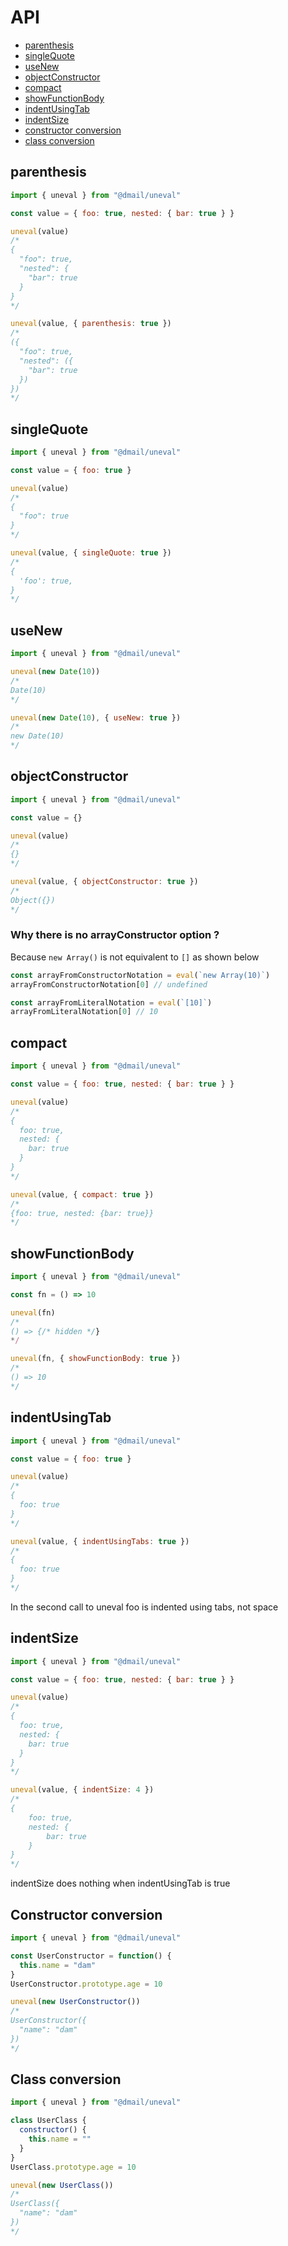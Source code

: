 # API

* [parenthesis](#parenthesis)
* [singleQuote](#singleQuote)
* [useNew](#usenew)
* [objectConstructor](#objectconstructor)
* [compact](#compact)
* [showFunctionBody](#showfunctionbody)
* [indentUsingTab](#indentusingtab)
* [indentSize](#indentsize)
* [constructor conversion](#constructor-conversion)
* [class conversion](#class-conversion)

## parenthesis

```javascript
import { uneval } from "@dmail/uneval"

const value = { foo: true, nested: { bar: true } }

uneval(value)
/*
{
  "foo": true,
  "nested": {
    "bar": true
  }
}
*/

uneval(value, { parenthesis: true })
/*
({
  "foo": true,
  "nested": ({
    "bar": true
  })
})
*/
```

## singleQuote

```javascript
import { uneval } from "@dmail/uneval"

const value = { foo: true }

uneval(value)
/*
{
  "foo": true
}
*/

uneval(value, { singleQuote: true })
/*
{
  'foo': true,
}
*/
```

## useNew

```javascript
import { uneval } from "@dmail/uneval"

uneval(new Date(10))
/*
Date(10)
*/

uneval(new Date(10), { useNew: true })
/*
new Date(10)
*/
```

## objectConstructor

```javascript
import { uneval } from "@dmail/uneval"

const value = {}

uneval(value)
/*
{}
*/

uneval(value, { objectConstructor: true })
/*
Object({})
*/
```

### Why there is no arrayConstructor option ?

Because `new Array()` is not equivalent to `[]` as shown below

```javascript
const arrayFromConstructorNotation = eval(`new Array(10)`)
arrayFromConstructorNotation[0] // undefined

const arrayFromLiteralNotation = eval(`[10]`)
arrayFromLiteralNotation[0] // 10
```

## compact

```javascript
import { uneval } from "@dmail/uneval"

const value = { foo: true, nested: { bar: true } }

uneval(value)
/*
{
  foo: true,
  nested: {
    bar: true
  }
}
*/

uneval(value, { compact: true })
/*
{foo: true, nested: {bar: true}}
*/
```

## showFunctionBody

```javascript
import { uneval } from "@dmail/uneval"

const fn = () => 10

uneval(fn)
/*
() => {/* hidden */}
*/

uneval(fn, { showFunctionBody: true })
/*
() => 10
*/
```

## indentUsingTab

```javascript
import { uneval } from "@dmail/uneval"

const value = { foo: true }

uneval(value)
/*
{
  foo: true
}
*/

uneval(value, { indentUsingTabs: true })
/*
{
  foo: true
}
*/
```

In the second call to uneval foo is indented using tabs, not space

## indentSize

```javascript
import { uneval } from "@dmail/uneval"

const value = { foo: true, nested: { bar: true } }

uneval(value)
/*
{
  foo: true,
  nested: {
    bar: true
  }
}
*/

uneval(value, { indentSize: 4 })
/*
{
    foo: true,
    nested: {
        bar: true
    }
}
*/
```

indentSize does nothing when indentUsingTab is true

## Constructor conversion

```javascript
import { uneval } from "@dmail/uneval"

const UserConstructor = function() {
  this.name = "dam"
}
UserConstructor.prototype.age = 10

uneval(new UserConstructor())
/*
UserConstructor({
  "name": "dam"
})
*/
```

## Class conversion

```javascript
import { uneval } from "@dmail/uneval"

class UserClass {
  constructor() {
    this.name = ""
  }
}
UserClass.prototype.age = 10

uneval(new UserClass())
/*
UserClass({
  "name": "dam"
})
*/
```
